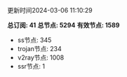 更新时间2024-03-06 11:10:29

**总订阅: 41**
**总节点: 5294**
**有效节点: 1589**
- ss节点: 345
- trojan节点: 234
- v2ray节点: 1008
- ssr节点: 1
